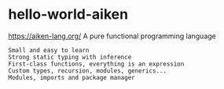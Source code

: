 # hello-world-aiken
https://aiken-lang.org/
A pure functional programming language

    Small and easy to learn
    Strong static typing with inference
    First-class functions, everything is an expression
    Custom types, recursion, modules, generics...
    Modules, imports and package manager
